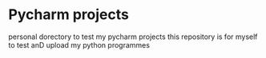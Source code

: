 # Pycharm projects
 personal dorectory to test my pycharm projects
this repository is for myself to test anD upload my python programmes
